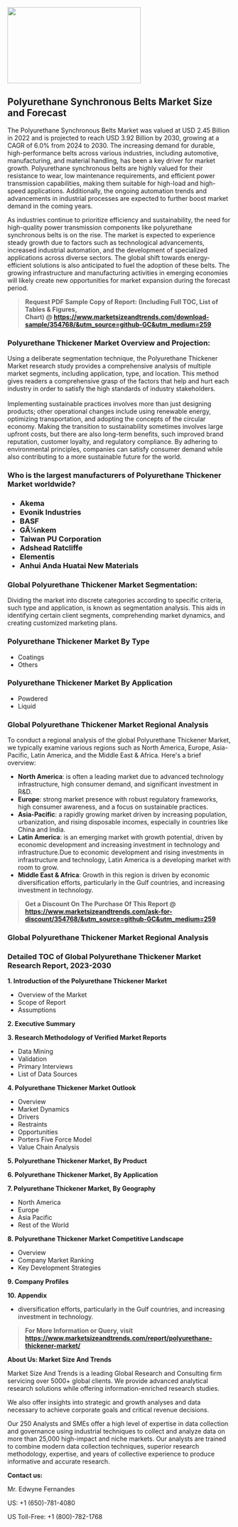 <p><img class="alignnone size-medium wp-image-20088" src="https://ffe5etoiles.com/wp-content/uploads/2024/12/MST1-300x171.png" alt="" width="300" height="171" /></p><h2>Polyurethane Synchronous Belts Market Size and Forecast</h2><p>The Polyurethane Synchronous Belts Market was valued at USD 2.45 Billion in 2022 and is projected to reach USD 3.92 Billion by 2030, growing at a CAGR of 6.0% from 2024 to 2030. The increasing demand for durable, high-performance belts across various industries, including automotive, manufacturing, and material handling, has been a key driver for market growth. Polyurethane synchronous belts are highly valued for their resistance to wear, low maintenance requirements, and efficient power transmission capabilities, making them suitable for high-load and high-speed applications. Additionally, the ongoing automation trends and advancements in industrial processes are expected to further boost market demand in the coming years.</p><p>As industries continue to prioritize efficiency and sustainability, the need for high-quality power transmission components like polyurethane synchronous belts is on the rise. The market is expected to experience steady growth due to factors such as technological advancements, increased industrial automation, and the development of specialized applications across diverse sectors. The global shift towards energy-efficient solutions is also anticipated to fuel the adoption of these belts. The growing infrastructure and manufacturing activities in emerging economies will likely create new opportunities for market expansion during the forecast period.</p></p><blockquote id="" class=""><strong>Request PDF Sample Copy of Report: (Including Full TOC, List of Tables &amp; Figures, Chart)&nbsp;@&nbsp;<strong><a href="https://www.marketsizeandtrends.com/download-sample/354768/&utm_source=github-GC&utm_medium=259" target="_blank">https://www.marketsizeandtrends.com/download-sample/354768/&utm_source=github-GC&utm_medium=259</a></strong></strong></blockquote><h3 id="" class="">Polyurethane Thickener Market&nbsp;Overview and Projection:</h3><p id="" class="">Using a deliberate segmentation technique, the Polyurethane Thickener Market research study provides a comprehensive analysis of multiple market segments, including application, type, and location. This method gives readers a comprehensive grasp of the factors that help and hurt each industry in order to satisfy the high standards of industry stakeholders. <br /> <br />Implementing sustainable practices involves more than just designing products; other operational changes include using renewable energy, optimizing transportation, and adopting the concepts of the circular economy. Making the transition to sustainability sometimes involves large upfront costs, but there are also long-term benefits, such improved brand reputation, customer loyalty, and regulatory compliance. By adhering to environmental principles, companies can satisfy consumer demand while also contributing to a more sustainable future for the world.</p><h3 id="" class="">Who is the largest manufacturers of&nbsp;Polyurethane Thickener Market worldwide?</h3><h3 class=""><p><ul><li>Akema </li><li> Evonik Industries </li><li> BASF </li><li> GÃ¼nkem </li><li> Taiwan PU Corporation </li><li> Adshead Ratcliffe </li><li> Elementis </li><li> Anhui Anda Huatai New Materials</li></ul></p></h3><h3 id="" class="">Global&nbsp;Polyurethane Thickener Market Segmentation:</h3><p id="" class="">Dividing the market into discrete categories according to specific criteria, such type and application, is known as segmentation analysis. This aids in identifying certain client segments, comprehending market dynamics, and creating customized marketing plans.</p><h3 id="" class="">Polyurethane Thickener Market&nbsp;By Type</h3><p><p><ul><li>Coatings</li><li> Others</p></li></ul></p></p><h3 id="" class="">Polyurethane Thickener Market&nbsp;By Application</h3><p class=""><p><ul><li>Powdered</li><li> Liquid</li></ul></p></p><h3 id="" class="">Global Polyurethane Thickener Market Regional Analysis</h3><p id="" class="">To conduct a regional analysis of the global Polyurethane Thickener Market, we typically examine various regions such as North America, Europe, Asia-Pacific, Latin America, and the Middle East &amp; Africa. Here's a brief overview:</p><ul><li><strong>North America</strong>: is often a leading market due to advanced technology infrastructure, high consumer demand, and significant investment in R&amp;D.</li><li><strong>Europe</strong>: strong market presence with robust regulatory frameworks, high consumer awareness, and a focus on sustainable practices.</li><li><strong>Asia-Pacific</strong>: a rapidly growing market driven by increasing population, urbanization, and rising disposable incomes, especially in countries like China and India.</li><li><strong>Latin America</strong>: is an emerging market with growth potential, driven by economic development and increasing investment in technology and infrastructure.Due to economic development and rising investments in infrastructure and technology, Latin America is a developing market with room to grow.</li><li><strong>Middle East &amp; Africa</strong>: Growth in this region is driven by economic diversification efforts, particularly in the Gulf countries, and increasing investment in technology.</li></ul><blockquote id="" class=""><strong>Get a Discount On The Purchase Of This Report @ <strong><a href="https://www.marketsizeandtrends.com/ask-for-discount/354768/&utm_source=github-GC&utm_medium=259" target="_blank">https://www.marketsizeandtrends.com/ask-for-discount/354768/&utm_source=github-GC&utm_medium=259</a></strong></strong></blockquote><h3 id="" class="">Global Polyurethane Thickener Market Regional Analysis</h3><h3 id="" class="">Detailed TOC of Global Polyurethane Thickener Market Research Report, 2023-2030</h3><p id="" class=""><strong>1. Introduction of the Polyurethane Thickener Market</strong></p><ul><li>Overview of the Market</li><li>Scope of Report</li><li>Assumptions</li></ul><p id="" class=""><strong>2. Executive Summary</strong></p><p id="" class=""><strong>3. Research Methodology of Verified Market Reports</strong></p><ul><li>Data Mining</li><li>Validation</li><li>Primary Interviews</li><li>List of Data Sources</li></ul><p id="" class=""><strong>4. Polyurethane Thickener Market Outlook</strong></p><ul><li>Overview</li><li>Market Dynamics</li><li>Drivers</li><li>Restraints</li><li>Opportunities</li><li>Porters Five Force Model</li><li>Value Chain Analysis</li></ul><p id="" class=""><strong>5. Polyurethane Thickener Market, By Product</strong></p><p id="" class=""><strong>6. Polyurethane Thickener Market, By Application</strong></p><p id="" class=""><strong>7. Polyurethane Thickener Market, By Geography</strong></p><ul><li>North America</li><li>Europe</li><li>Asia Pacific</li><li>Rest of the World</li></ul><p id="" class=""><strong>8. Polyurethane Thickener Market Competitive Landscape</strong></p><ul><li>Overview</li><li>Company Market Ranking</li><li>Key Development Strategies</li></ul><p id="" class=""><strong>9. Company Profiles</strong></p><p id="" class=""><strong>10. Appendix</strong></p><ul><li>diversification efforts, particularly in the Gulf countries, and increasing investment in technology.</li></ul><blockquote id="" class=""><strong>For More Information or Query, visit <strong><strong><a href="https://www.marketsizeandtrends.com/report/polyurethane-thickener-market/" target="_blank">https://www.marketsizeandtrends.com/report/polyurethane-thickener-market/</a></strong></strong></strong></blockquote><p id="" class=""><strong>About Us: Market Size And Trends</strong></p><p id="" class="">Market Size And Trends is a leading Global Research and Consulting firm servicing over 5000+ global clients. We provide advanced analytical research solutions while offering information-enriched research studies.</p><p id="" class="">We also offer insights into strategic and growth analyses and data necessary to achieve corporate goals and critical revenue decisions.</p><p id="" class="">Our 250 Analysts and SMEs offer a high level of expertise in data collection and governance using industrial techniques to collect and analyze data on more than 25,000 high-impact and niche markets. Our analysts are trained to combine modern data collection techniques, superior research methodology, expertise, and years of collective experience to produce informative and accurate research.</p><p id="" class=""><strong>Contact us:</strong></p><p id="" class="">Mr. Edwyne Fernandes</p><p id="" class="">US: +1 (650)-781-4080</p><p id="" class="">US Toll-Free: +1 (800)-782-1768</p>
